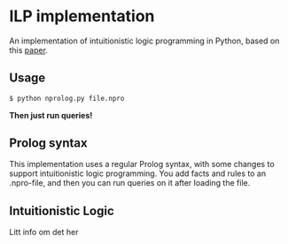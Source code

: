 # ILP implementation

An implementation of intuitionistic logic programming in Python, based on this [paper].
## Usage
```sh
$ python nprolog.py file.npro
```
**Then just run queries!**
## Prolog syntax

This implementation uses a regular Prolog syntax, with some changes to support intuitionistic logic programming. You add facts and rules to an .npro-file, and then you can run queries on it after loading the file.

## Intuitionistic Logic 

Litt info om det her

[paper]:http://www.sciencedirect.com/science/article/pii/0743106684900293